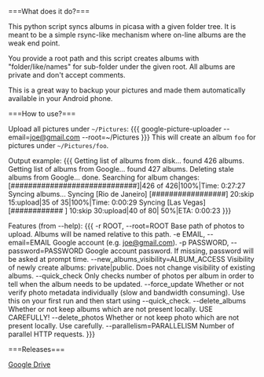 ===What does it do?===

This python script syncs albums in picasa with a given folder tree. It is meant to be a simple rsync-like mechanism where on-line albums are the weak end point.

You provide a root path and this script creates albums with "folder/like/names" for sub-folder under the given root. All albums are private and don't accept comments.

This is a great way to backup your pictures and made them automatically available in your Android phone.

===How to use?===

Upload all pictures under `~/Pictures`:
{{{
google-picture-uploader --email=joe@gmail.com --root=~/Pictures
}}}
This will create an album `foo` for pictures under `~/Pictures/foo`.

Output example:
{{{
Getting list of albums from disk... found 426 albums.
Getting list of albums from Google... found 427 albums.
Deleting stale albums from Google... done.
Searching for album changes: [#############################]|426 of 426|100%|Time: 0:27:27
Syncing albums...
Syncing [Rio de Janeiro] [#################] 20:skip 15:upload|35 of 35|100%|Time: 0:00:29
Syncing [Las Vegas] [############          ] 10:skip 30:upload|40 of 80| 50%|ETA:  0:00:23
}}}

Features (from --help):
{{{
  -r ROOT, --root=ROOT  Base path of photos to upload. Albums will be named
                        relative to this path.
  -e EMAIL, --email=EMAIL
                        Google account (e.g. joe@gmail.com).
  -p PASSWORD, --password=PASSWORD
                        Google account password. If missing, password will be
                        asked at prompt time.
  --new_albums_visibility=ALBUM_ACCESS
                        Visibility of newly create albums: private|public.
                        Does not change visibility of existing albums.
  --quick_check         Only checks number of photos per album in order to
                        tell when the album needs to be updated.
  --force_update        Whether or not verify photo metadata individually
                        (slow and bandwidth consuming). Use this on your first
                        run and then start using --quick_check.
  --delete_albums       Whether or not keep albums which are not present
                        locally. USE CAREFULLY!
  --delete_photos       Whether or not keep photo which are not present
                        locally. Use carefully.
  --parallelism=PARALLELISM
                        Number of parallel HTTP requests.
}}}

===Releases===

<a href="https://drive.google.com/folderview?id=0Bx6DjGBhfk5mN1JZSGw1T1cybjA&usp=sharing">Google Drive</a>
